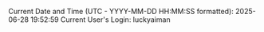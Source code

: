 Current Date and Time (UTC - YYYY-MM-DD HH:MM:SS formatted): 2025-06-28 19:52:59
Current User's Login: luckyaiman
